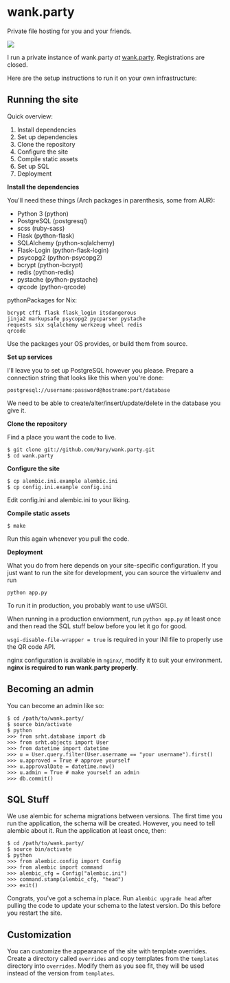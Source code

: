 # wank.party

Private file hosting for you and your friends.

![](https://wank.party/coIG.png)

I run a private instance of wank.party *at* [wank.party](https://wank.party). Registrations
are closed.

Here are the setup instructions to run it on your own infrastructure:

## Running the site

Quick overview:

1. Install dependencies
2. Set up dependencies
3. Clone the repository
7. Configure the site
8. Compile static assets
9. Set up SQL
10. Deployment

**Install the dependencies**

You'll need these things (Arch packages in parenthesis, some from AUR):

* Python 3 (python)
* PostgreSQL (postgresql)
* scss (ruby-sass)
* Flask (python-flask)
* SQLAlchemy (python-sqlalchemy)
* Flask-Login (python-flask-login)
* psycopg2 (python-psycopg2)
* bcrypt (python-bcrypt)
* redis (python-redis)
* pystache (python-pystache)
* qrcode (python-qrcode)

pythonPackages for Nix:

    bcrypt cffi flask flask_login itsdangerous
    jinja2 markupsafe psycopg2 pycparser pystache
    requests six sqlalchemy werkzeug wheel redis
    qrcode

Use the packages your OS provides, or build them from source.

**Set up services**

I'll leave you to set up PostgreSQL however you please. Prepare a connection
string that looks like this when you're done:

    postgresql://username:password@hostname:port/database

We need to be able to create/alter/insert/update/delete in the database you
give it.

**Clone the repository**

Find a place you want the code to live.

    $ git clone git://github.com/9ary/wank.party.git
    $ cd wank.party

**Configure the site**

    $ cp alembic.ini.example alembic.ini
    $ cp config.ini.example config.ini

Edit config.ini and alembic.ini to your liking.

**Compile static assets**

    $ make

Run this again whenever you pull the code.

**Deployment**

What you do from here depends on your site-specific configuration. If you just
want to run the site for development, you can source the virtualenv and run

    python app.py

To run it in production, you probably want to use uWSGI.

When running in a production enviornment, run `python app.py` at least once and
then read the SQL stuff below before you let it go for good.

`wsgi-disable-file-wrapper = true` is required in your INI file to properly use
the QR code API.

nginx configuration is available in `nginx/`, modify it to suit your environment.
**nginx is required to run wank.party properly**.

## Becoming an admin

You can become an admin like so:

    $ cd /path/to/wank.party/
    $ source bin/activate
    $ python
    >>> from srht.database import db
    >>> from srht.objects import User
    >>> from datetime import datetime
    >>> u = User.query.filter(User.username == "your username").first()
    >>> u.approved = True # approve yourself
    >>> u.approvalDate = datetime.now()
    >>> u.admin = True # make yourself an admin
    >>> db.commit()

## SQL Stuff

We use alembic for schema migrations between versions. The first time you run the
application, the schema will be created. However, you need to tell alembic about
it. Run the application at least once, then:

    $ cd /path/to/wank.party/
    $ source bin/activate
    $ python
    >>> from alembic.config import Config
    >>> from alembic import command
    >>> alembic_cfg = Config("alembic.ini")
    >>> command.stamp(alembic_cfg, "head")
    >>> exit()

Congrats, you've got a schema in place. Run `alembic upgrade head` after pulling
the code to update your schema to the latest version. Do this before you restart
the site.

## Customization

You can customize the appearance of the site with template overrides. Create a
directory called `overrides` and copy templates from the `templates` directory
into `overrides`. Modify them as you see fit, they will be used instead of the
version from `templates`.
